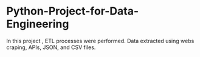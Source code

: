# Python-Project-for-Data-Engineering
In this project , ETL processes were performed. Data extracted using webs craping, APIs, JSON, and CSV files.

